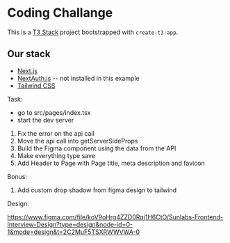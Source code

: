 # Coding Challange

This is a [T3 Stack](https://create.t3.gg/) project bootstrapped with `create-t3-app`.

## Our stack

- [Next.js](https://nextjs.org)
- [NextAuth.js](https://next-auth.js.org) -- not installed in this example
- [Tailwind CSS](https://tailwindcss.com)

Task:

- go to src/pages/index.tsx
- start the dev server

1. Fix the error on the api call
2. Move the api call into getServerSideProps
3. Build the Figma component using the data from the API
4. Make everything type save
5. Add Header to Page with Page title, meta description and favicon

Bonus:

1. Add custom drop shadow from figma design to tailwind

Design:

https://www.figma.com/file/koV9oHrg4ZZD0Rqj1H6CtO/Sunlabs-Frontend-Interview-Design?type=design&node-id=0-1&mode=design&t=2C2MuF5TSXRWWVWA-0
